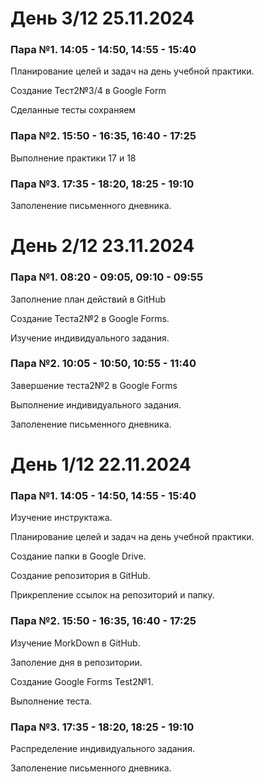 # День 3/12 25.11.2024

### Пара №1. 14:05 - 14:50, 14:55 - 15:40

Планирование целей и задач на день учебной практики.

Создание Тест2№3/4 в Google Form

Сделанные тесты сохраняем

### Пара №2. 15:50 - 16:35, 16:40 - 17:25

Выполнение практики 17 и 18

### Пара №3. 17:35 - 18:20, 18:25 - 19:10

Заполенение письменного дневника.

# День 2/12 23.11.2024

### Пара №1. 08:20 - 09:05, 09:10 - 09:55

Заполнение план действий в GitHub

Создание Теста2№2 в Google Forms.

Изучение индивидуального задания.

### Пара №2. 10:05 - 10:50, 10:55 - 11:40

Завершение теста2№2 в Google Forms

Выполнение индивидуального задания.

Заполенение письменного дневника.

# День 1/12 22.11.2024

### Пара №1. 14:05 - 14:50, 14:55 - 15:40

Изучение инструктажа.

Планирование целей и задач на день учебной практики.

Создание папки в Google Drive.

Создание репозитория в GitHub.

Прикрепление ссылок на репозиторий и папку.

### Пара №2. 15:50 - 16:35, 16:40 - 17:25

Изучение MorkDown в GitHub.

Заполение дня в репозитории.

Создание Google Forms Test2№1.

Выполнение теста.

### Пара №3. 17:35 - 18:20, 18:25 - 19:10

Распределение индивидуального задания.

Заполенение письменного дневника.
